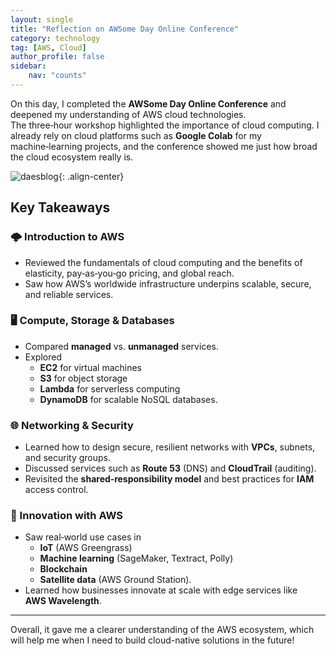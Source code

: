 ```yaml
---
layout: single
title: "Reflection on AWSome Day Online Conference"
category: technology
tag: [AWS, Cloud]
author_profile: false
sidebar:
    nav: "counts"
---
```


On this day, I completed the **AWSome Day Online Conference** and deepened my understanding of AWS cloud technologies.  
The three‑hour workshop highlighted the importance of cloud computing. I already rely on cloud platforms such as **Google Colab** for my machine‑learning projects, and the conference showed me just how broad the cloud ecosystem really is.


![daesblog]({{site.url}}/images/2025-05-02-AWS/01-capture.png){: .align-center}

## Key Takeaways

### 🌩️ Introduction to AWS
- Reviewed the fundamentals of cloud computing and the benefits of elasticity, pay‑as‑you‑go pricing, and global reach.  
- Saw how AWS’s worldwide infrastructure underpins scalable, secure, and reliable services.

### 🖥️ Compute, Storage & Databases
- Compared **managed** vs. **unmanaged** services.  
- Explored  
  - **EC2** for virtual machines  
  - **S3** for object storage  
  - **Lambda** for serverless computing  
  - **DynamoDB** for scalable NoSQL databases.

### 🌐 Networking & Security
- Learned how to design secure, resilient networks with **VPCs**, subnets, and security groups.  
- Discussed services such as **Route 53** (DNS) and **CloudTrail** (auditing).  
- Revisited the **shared‑responsibility model** and best practices for **IAM** access control.

### 🚀 Innovation with AWS
- Saw real‑world use cases in  
  - **IoT** (AWS Greengrass)  
  - **Machine learning** (SageMaker, Textract, Polly)  
  - **Blockchain**  
  - **Satellite data** (AWS Ground Station).  
- Learned how businesses innovate at scale with edge services like **AWS Wavelength**.

---

Overall, it gave me a clearer understanding of the AWS ecosystem, which will help me when I need to build cloud-native solutions in the future!
